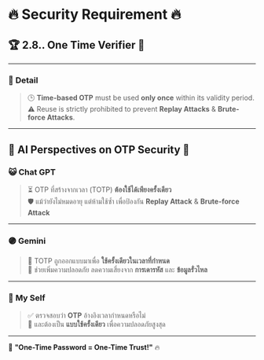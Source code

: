 # 🔥 **Security Requirement** 🔥

## 🏆 2.8.. One Time Verifier 🎯

---

### 🎇 **Detail**
> 🕒 **Time-based OTP** must be used **only once** within its validity period.  
> ⚠️ Reuse is strictly prohibited to prevent **Replay Attacks** & **Brute-force Attacks**.

---

## 🧠 **AI Perspectives on OTP Security** 🤖  

### 😺 **Chat GPT**  
> ⏳ OTP ที่สร้างจากเวลา (TOTP) **ต้องใช้ได้เพียงครั้งเดียว**  
> 🛡️ แม้ว่ายังไม่หมดอายุ แต่ห้ามใช้ซ้ำ เพื่อป้องกัน **Replay Attack** & **Brute-force Attack**  

---

### 🟣 **Gemini**  
> 🔐 TOTP ถูกออกแบบมาเพื่อ **ใช้ครั้งเดียวในเวลาที่กำหนด**  
> 🏰 ช่วยเพิ่มความปลอดภัย ลดความเสี่ยงจาก **การเดารหัส** และ **ข้อมูลรั่วไหล**  

---

### 🌟 **My Self**  
> ✅ ตรวจสอบว่า **OTP** อ้างอิงเวลากำหนดหรือไม่  
> 🔄 และต้องเป็น **แบบใช้ครั้งเดียว** เพื่อความปลอดภัยสูงสุด  

---

🚀 **"One-Time Password = One-Time Trust!"** 🔥
